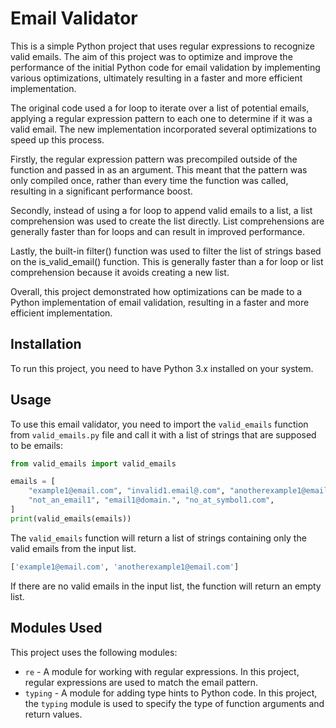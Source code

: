 # Email Validator

This is a simple Python project that uses regular expressions to recognize valid emails.
The aim of this project was to optimize and improve the performance of the initial Python code for email validation by implementing various optimizations, ultimately resulting in a faster and more efficient implementation.

The original code used a for loop to iterate over a list of potential emails, applying a regular expression pattern to each one to determine if it was a valid email. The new implementation incorporated several optimizations to speed up this process.

Firstly, the regular expression pattern was precompiled outside of the function and passed in as an argument. This meant that the pattern was only compiled once, rather than every time the function was called, resulting in a significant performance boost.

Secondly, instead of using a for loop to append valid emails to a list, a list comprehension was used to create the list directly. List comprehensions are generally faster than for loops and can result in improved performance.

Lastly, the built-in filter() function was used to filter the list of strings based on the is_valid_email() function. This is generally faster than a for loop or list comprehension because it avoids creating a new list.

Overall, this project demonstrated how optimizations can be made to a Python implementation of email validation, resulting in a faster and more efficient implementation.



## Installation

To run this project, you need to have Python 3.x installed on your system.

## Usage

To use this email validator, you need to import the `valid_emails` function from `valid_emails.py` file and call it with a list of strings that are supposed to be emails:

```python
from valid_emails import valid_emails

emails = [
    "example1@email.com", "invalid1.email@.com", "anotherexample1@email.com",
    "not_an_email1", "email1@domain.", "no_at_symbol1.com",
]
print(valid_emails(emails))
```

The `valid_emails` function will return a list of strings containing only the valid emails from the input list.

```python
['example1@email.com', 'anotherexample1@email.com']
```

If there are no valid emails in the input list, the function will return an empty list.

## Modules Used

This project uses the following modules:

- `re` - A module for working with regular expressions. In this project, regular expressions are used to match the email pattern.
- `typing` - A module for adding type hints to Python code. In this project, the `typing` module is used to specify the type of function arguments and return values.
